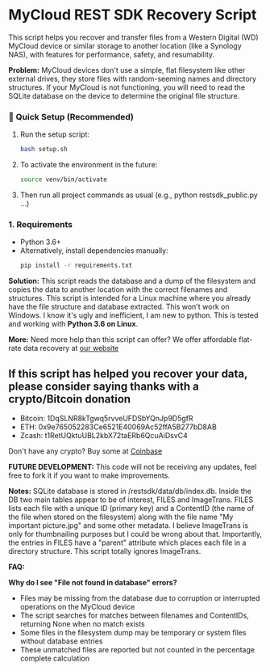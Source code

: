 # MyCloud REST SDK Recovery Script

This script helps you recover and transfer files from a Western Digital (WD) MyCloud device or similar storage to another location (like a Synology NAS), with features for performance, safety, and resumability.

**Problem:**
MyCloud devices don't use a simple, flat filesystem like other external drives, they store files with random-seeming names and directory structures. If your MyCloud is not functioning, you will need to read the SQLite database on the device to determine the original file structure.

### 🚀 Quick Setup (Recommended)
1. Run the setup script:
   ```sh
   bash setup.sh
   ```
2. To activate the environment in the future:
   ```sh
   source venv/bin/activate
   ```
3. Then run all project commands as usual (e.g., python restsdk_public.py ...)

### 1. Requirements
- Python 3.6+
- Alternatively, install dependencies manually:
  ```sh
  pip install -r requirements.txt
  ```

**Solution:**
This script reads the database and a dump of the filesystem and copies the data to another location with the correct filenames and structures. This script is intended for a Linux machine where you already have the file structure and database extracted. This won't work on Windows. I know it's ugly and inefficient, I am new to python. This is tested and working with **Python 3.6 on Linux**.

**More:**
Need more help than this script can offer? We offer affordable flat-rate data recovery at [our website](https://springfielddatarecovery.com)

## If this script has helped you recover your data, please consider saying thanks with a crypto/Bitcoin donation

* Bitcoin: 1DqSLNR8kTgwq5rvveUFDSbYQnJp9D5gfR
* ETH: 0x9e765052283Ce6521E40069Ac52ffA5B277bD8AB
* Zcash: t1RetUQktuUBL2kbX72taERb6QcuAiDsvC4

Don't have any crypto? Buy some at [Coinbase](https://www.coinbase.com/join/calltheninja)

**FUTURE DEVELOPMENT:**
This code will not be receiving any updates, feel free to fork it if you want to make improvements.

**Notes:**
SQLite database is stored in /restsdk/data/db/index.db. Inside the DB two main tables appear to be of interest, FILES and ImageTrans. FILES lists each file with a unique ID (primary key) and a ContentID (the name of the file when stored on the filesystem) along with the file name "My important picture.jpg" and some other metadata. I believe ImageTrans is only for thumbnailing purposes but I could be wrong about that. Importantly, the entries in FILES have a "parent" attribute which places each file in a directory structure. This script totally ignores ImageTrans.

**FAQ:**

**Why do I see "File not found in database" errors?**
* Files may be missing from the database due to corruption or interrupted operations on the MyCloud device
* The script searches for matches between filenames and ContentIDs, returning None when no match exists
* Some files in the filesystem dump may be temporary or system files without database entries
* These unmatched files are reported but not counted in the percentage complete calculation

